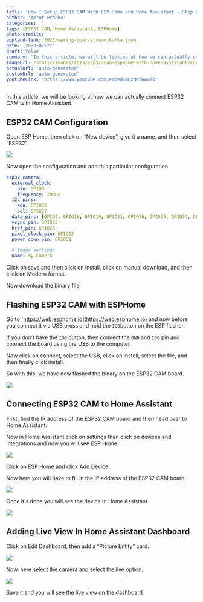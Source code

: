```yaml
---
title: 'How I Setup ESP32 CAM With ESP Home and Home Assistant - Step By Step Guide'
author: 'Amrut Prabhu'
categories: ''
tags: [ESP32 CAM, Home Assistant, ESPHome]
photo-credits:
applaud-link: 2021/spring-boot-stream-kafka.json
date: '2023-07-27'
draft: false
summary: 'In this article, we will be looking at how we can actually connect ESP32 CAM with Home Assistant'
imageUrl: /static/images/2023/esp32-cam-esphome-with-home-assistant/cover.jpg
actualUrl: 'auto-generated'
customUrl: 'auto-generated'
youtubeLink: "https://www.youtube.com/embed/mDxNwZGAw7k"
---
```

In this article, we will be looking at how we can actually connect ESP32 CAM with Home Assistant.  
  
<TOCInline toc={props.toc} asDisclosure />

## ESP32 CAM Configuration

Open ESP Home, then click on “New device”, give it a name, and then select “ESP32".

![](/static/images/2023/esp32-cam-esphome-with-home-assistant/1.png)

Now open the configuration and add this particular configuration

```yaml
esp32_camera:
  external_clock:
    pin: GPIO0
    frequency: 20MHz
  i2c_pins:
    sda: GPIO26
    scl: GPIO27
  data_pins: [GPIO5, GPIO18, GPIO19, GPIO21, GPIO36, GPIO39, GPIO34, GPIO35]
  vsync_pin: GPIO25
  href_pin: GPIO23
  pixel_clock_pin: GPIO22
  power_down_pin: GPIO32

  # Image settings
  name: My Camera
```

Click on save and then click on install, click on manual download, and then click on Modern format.

Now download the binary file.

## Flashing ESP32 CAM with ESPHome

Go to [https://web.esphome.io](https://web.esphome.io) and now before you connect it via USB press and hold the `IO0`button on the ESP flasher.

If you don’t have the `IO0` button, then connect the `GND` and `IO0` pin and connect the board using the USB to the computer.

  

Now click on connect, select the USB, click on install, select the file, and then finally click install.


So with this, we have now flashed the binary on the ESP32 CAM board.


![](/static/images/2023/esp32-cam-esphome-with-home-assistant/2.png)
  
## Connecting ESP32 CAM to Home Assistant

First, find the IP address of the ESP32 CAM board and then head over to Home Assistant.

Now in Home Assistant click on settings then click on devices and integrations and now you will see ESP Home.


![](/static/images/2023/esp32-cam-esphome-with-home-assistant/3.png)
  
Click on ESP Home and click Add Device

Now here you will have to fill in the IP address of the ESP32 CAM board.

![](/static/images/2023/esp32-cam-esphome-with-home-assistant/4.png)  

Once it's done you will see the device in Home Assistant.


![](/static/images/2023/esp32-cam-esphome-with-home-assistant/5.png)

## Adding Live View In Home Assistant Dashboard

Click on Edit Dashboard, then add a “Picture Entity” card.

![](/static/images/2023/esp32-cam-esphome-with-home-assistant/7.png)

Now, here select the camera and select the live option.


![](/static/images/2023/esp32-cam-esphome-with-home-assistant/8.png)

Save it and you will see the live view on the dashboard.